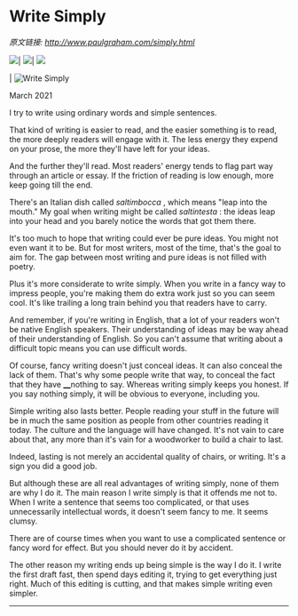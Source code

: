 # Write Simply

_原文链接: <http://www.paulgraham.com/simply.html>_

![](https://s.turbifycdn.com/aah/paulgraham/essays-5.gif)| ![](https://sep.turbifycdn.com/ca/Img/trans_1x1.gif)| [![](https://s.turbifycdn.com/aah/paulgraham/essays-6.gif)](index.html)  
  
| ![Write Simply](https://s.turbifycdn.com/aah/paulgraham/write-simply-4.gif)  
  
March 2021  
  
I try to write using ordinary words and simple sentences.  
  
That kind of writing is easier to read, and the easier something is to read, the more deeply readers will engage with it. The less energy they expend on your prose, the more they'll have left for your ideas.  
  
And the further they'll read. Most readers' energy tends to flag part way through an article or essay. If the friction of reading is low enough, more keep going till the end.  
  
There's an Italian dish called _saltimbocca_ , which means "leap into the mouth." My goal when writing might be called _saltintesta_ : the ideas leap into your head and you barely notice the words that got them there.  
  
It's too much to hope that writing could ever be pure ideas. You might not even want it to be. But for most writers, most of the time, that's the goal to aim for. The gap between most writing and pure ideas is not filled with poetry.  
  
Plus it's more considerate to write simply. When you write in a fancy way to impress people, you're making them do extra work just so you can seem cool. It's like trailing a long train behind you that readers have to carry.  
  
And remember, if you're writing in English, that a lot of your readers won't be native English speakers. Their understanding of ideas may be way ahead of their understanding of English. So you can't assume that writing about a difficult topic means you can use difficult words.  
  
Of course, fancy writing doesn't just conceal ideas. It can also conceal the lack of them. That's why some people write that way, to conceal the fact that they have [__](https://scholar.google.com/scholar?hl=en&as_sdt=0%2C5&q=hermeneutic+dialectics+hegemonic+modalities)nothing to say. Whereas writing simply keeps you honest. If you say nothing simply, it will be obvious to everyone, including you.  
  
Simple writing also lasts better. People reading your stuff in the future will be in much the same position as people from other countries reading it today. The culture and the language will have changed. It's not vain to care about that, any more than it's vain for a woodworker to build a chair to last.  
  
Indeed, lasting is not merely an accidental quality of chairs, or writing. It's a sign you did a good job.  
  
But although these are all real advantages of writing simply, none of them are why I do it. The main reason I write simply is that it offends me not to. When I write a sentence that seems too complicated, or that uses unnecessarily intellectual words, it doesn't seem fancy to me. It seems clumsy.  
  
There are of course times when you want to use a complicated sentence or fancy word for effect. But you should never do it by accident.  
  
The other reason my writing ends up being simple is the way I do it. I write the first draft fast, then spend days editing it, trying to get everything just right. Much of this editing is cutting, and that makes simple writing even simpler.  
  
  
---

